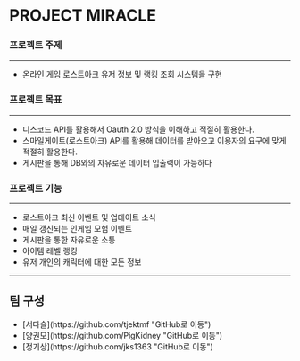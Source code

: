 <h1>PROJECT MIRACLE</h1>


<h3>프로젝트 주제</h3>
<hr>
<ul>
<li>온라인 게임 로스트아크 유저 정보 및 랭킹 조회 시스템을 구현</li>
</ul>

<h3>프로젝트 목표</h3>
<hr>
<ul>
<li>디스코드 API를 활용해서 Oauth 2.0 방식을 이해하고 적절히 활용한다.</li>
<li>스마일게이트(로스트아크) API를 활용해 데이터를 받아오고 이용자의 요구에 맞게 적절히 활용한다.</li>
<li>게시판을 통해 DB와의 자유로운 데이터 입출력이 가능하다</li>
</ul>

<h3>프로젝트 기능</h3>
<hr>
<ul>
<li>로스트아크 최신 이벤트 및 업데이트 소식</li>
<li>매일 갱신되는 인게임 모험 이벤트</li>
<li>게시판을 통한 자유로운 소통</li>
<li>아이템 레벨 랭킹</li>
<li>유저 개인의 캐릭터에 대한 모든 정보</li>
</ul>
<hr>

<h2>팀 구성</h2>
<ul>
  <li> 
[서다슬](https://github.com/tjektmf "GitHub로 이동")
  </li>
 <li>
[양권모](https://github.com/PigKidney "GitHub로 이동")
  </li>
 <li>
[정기상](https://github.com/jks1363 "GitHub로 이동")
  </li>
</ul>
